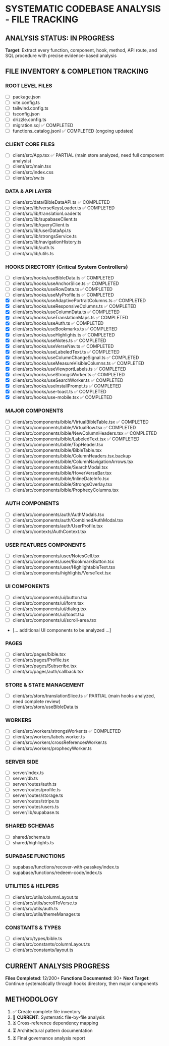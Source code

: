 # SYSTEMATIC CODEBASE ANALYSIS - FILE TRACKING

## ANALYSIS STATUS: IN PROGRESS
**Target**: Extract every function, component, hook, method, API route, and SQL procedure with precise evidence-based analysis

## FILE INVENTORY & COMPLETION TRACKING

### ROOT LEVEL FILES
- [ ] package.json
- [ ] vite.config.ts  
- [ ] tailwind.config.ts
- [ ] tsconfig.json
- [ ] drizzle.config.ts
- [ ] migration.sql ✅ COMPLETED
- [ ] functions_catalog.jsonl ✅ COMPLETED (ongoing updates)

### CLIENT CORE FILES  
- [ ] client/src/App.tsx ✅ PARTIAL (main store analyzed, need full component analysis)
- [ ] client/src/main.tsx
- [ ] client/src/index.css
- [ ] client/src/sw.ts

### DATA & API LAYER
- [ ] client/src/data/BibleDataAPI.ts ✅ COMPLETED
- [ ] client/src/lib/verseKeysLoader.ts ✅ COMPLETED  
- [ ] client/src/lib/translationLoader.ts
- [ ] client/src/lib/supabaseClient.ts
- [ ] client/src/lib/queryClient.ts
- [ ] client/src/lib/userDataApi.ts
- [ ] client/src/lib/strongsService.ts
- [ ] client/src/lib/navigationHistory.ts
- [ ] client/src/lib/auth.ts
- [ ] client/src/lib/utils.ts

### HOOKS DIRECTORY (Critical System Controllers)
- [ ] client/src/hooks/useBibleData.ts ✅ COMPLETED
- [ ] client/src/hooks/useAnchorSlice.ts ✅ COMPLETED 
- [ ] client/src/hooks/useRowData.ts ✅ COMPLETED
- [ ] client/src/hooks/useMyProfile.ts ✅ COMPLETED
- [x] client/src/hooks/useAdaptivePortraitColumns.ts ✅ COMPLETED
- [x] client/src/hooks/useResponsiveColumns.ts ✅ COMPLETED
- [x] client/src/hooks/useColumnData.ts ✅ COMPLETED
- [x] client/src/hooks/useTranslationMaps.ts ✅ COMPLETED
- [x] client/src/hooks/useAuth.ts ✅ COMPLETED
- [x] client/src/hooks/useBookmarks.ts ✅ COMPLETED
- [x] client/src/hooks/useHighlights.ts ✅ COMPLETED
- [x] client/src/hooks/useNotes.ts ✅ COMPLETED
- [x] client/src/hooks/useVerseNav.ts ✅ COMPLETED
- [x] client/src/hooks/useLabeledText.ts ✅ COMPLETED
- [x] client/src/hooks/useColumnChangeSignal.ts ✅ COMPLETED
- [x] client/src/hooks/useMeasureVisibleColumns.ts ✅ COMPLETED
- [x] client/src/hooks/useViewportLabels.ts ✅ COMPLETED
- [x] client/src/hooks/useStrongsWorker.ts ✅ COMPLETED
- [x] client/src/hooks/useSearchWorker.ts ✅ COMPLETED
- [x] client/src/hooks/useInstallPrompt.ts ✅ COMPLETED
- [x] client/src/hooks/use-toast.ts ✅ COMPLETED
- [x] client/src/hooks/use-mobile.tsx ✅ COMPLETED

### MAJOR COMPONENTS  
- [ ] client/src/components/bible/VirtualBibleTable.tsx ✅ COMPLETED
- [ ] client/src/components/bible/VirtualRow.tsx ✅ COMPLETED
- [ ] client/src/components/bible/NewColumnHeaders.tsx ✅ COMPLETED
- [ ] client/src/components/bible/LabeledText.tsx ✅ COMPLETED
- [ ] client/src/components/bible/TopHeader.tsx
- [ ] client/src/components/bible/BibleTable.tsx
- [ ] client/src/components/bible/ColumnHeaders.tsx.backup
- [ ] client/src/components/bible/ColumnNavigationArrows.tsx
- [ ] client/src/components/bible/SearchModal.tsx
- [ ] client/src/components/bible/HoverVerseBar.tsx
- [ ] client/src/components/bible/InlineDateInfo.tsx
- [ ] client/src/components/bible/StrongsOverlay.tsx
- [ ] client/src/components/bible/ProphecyColumns.tsx

### AUTH COMPONENTS
- [ ] client/src/components/auth/AuthModals.tsx
- [ ] client/src/components/auth/CombinedAuthModal.tsx  
- [ ] client/src/components/auth/UserProfile.tsx
- [ ] client/src/contexts/AuthContext.tsx

### USER FEATURES COMPONENTS
- [ ] client/src/components/user/NotesCell.tsx
- [ ] client/src/components/user/BookmarkButton.tsx
- [ ] client/src/components/user/HighlightableText.tsx
- [ ] client/src/components/highlights/VerseText.tsx

### UI COMPONENTS
- [ ] client/src/components/ui/button.tsx
- [ ] client/src/components/ui/form.tsx
- [ ] client/src/components/ui/dialog.tsx
- [ ] client/src/components/ui/toast.tsx
- [ ] client/src/components/ui/scroll-area.tsx
- [... additional UI components to be analyzed ...]

### PAGES
- [ ] client/src/pages/bible.tsx
- [ ] client/src/pages/Profile.tsx
- [ ] client/src/pages/Subscribe.tsx
- [ ] client/src/pages/auth/callback.tsx

### STORE & STATE MANAGEMENT
- [ ] client/src/store/translationSlice.ts ✅ PARTIAL (main hooks analyzed, need complete review)
- [ ] client/src/store/useBibleData.ts

### WORKERS
- [ ] client/src/workers/strongsWorker.ts ✅ COMPLETED
- [ ] client/src/workers/labels.worker.ts
- [ ] client/src/workers/crossReferencesWorker.ts
- [ ] client/src/workers/prophecyWorker.ts

### SERVER SIDE
- [ ] server/index.ts
- [ ] server/db.ts
- [ ] server/routes/auth.ts
- [ ] server/routes/profile.ts
- [ ] server/routes/storage.ts
- [ ] server/routes/stripe.ts
- [ ] server/routes/users.ts
- [ ] server/lib/supabase.ts

### SHARED SCHEMAS
- [ ] shared/schema.ts
- [ ] shared/highlights.ts

### SUPABASE FUNCTIONS
- [ ] supabase/functions/recover-with-passkey/index.ts
- [ ] supabase/functions/redeem-code/index.ts

### UTILITIES & HELPERS
- [ ] client/src/utils/columnLayout.ts
- [ ] client/src/utils/scrollToVerse.ts
- [ ] client/src/utils/auth.ts
- [ ] client/src/utils/themeManager.ts

### CONSTANTS & TYPES
- [ ] client/src/types/bible.ts
- [ ] client/src/constants/columnLayout.ts
- [ ] client/src/constants/layout.ts

## CURRENT ANALYSIS PROGRESS
**Files Completed**: 12/200+
**Functions Documented**: 90+
**Next Target**: Continue systematically through hooks directory, then major components

## METHODOLOGY  
1. ✅ Create complete file inventory 
2. 🔄 **CURRENT**: Systematic file-by-file analysis
3. ⏳ Cross-reference dependency mapping
4. ⏳ Architectural pattern documentation
5. ⏳ Final governance analysis report